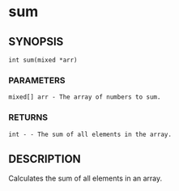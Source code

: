 # sum

## SYNOPSIS

    int sum(mixed *arr)

### PARAMETERS

    mixed[] arr - The array of numbers to sum.

### RETURNS

    int - - The sum of all elements in the array.

## DESCRIPTION

Calculates the sum of all elements in an array.
